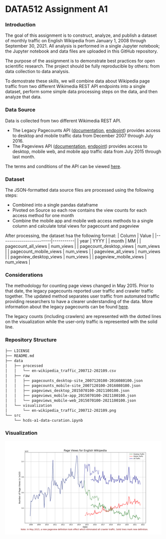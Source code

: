 # DATA512 Assignment A1

### Introduction

The goal of this assignment is to construct, analyze, and publish a dataset of monthly traffic on English Wikipedia from January 1, 2008 through September 30, 2021. All analysis is performed in a single Jupyter notebook; the Jupyter notebook and data files are uploaded in this GitHub repository.

The purpose of the assignment is to demonstrate best practices for open scientific research. The project should be fully reproducible by others: from data collection to data analysis.

To demostrate these skills, we will combine data about Wikipedia page traffic from two different Wikimedia REST API endpoints into a single dataset, perform some simple data processing steps on the data, and then analyze that data.

### Data Source

Data is collected from two different Wikimedia REST API.

- The Legacy Pagecounts API ([documentation](https://wikitech.wikimedia.org/wiki/Analytics/AQS/Legacy_Pagecounts), [endpoint](https://wikimedia.org/api/rest_v1/#!/Pagecounts_data_(legacy)/get_metrics_legacy_pagecounts_aggregate_project_access_site_granularity_start_end)) provides access to desktop and mobile traffic data from December 2007 through July 2016.
- The Pageviews API ([documentation](https://wikitech.wikimedia.org/wiki/Analytics/AQS/Pageviews), [endpoint](https://wikimedia.org/api/rest_v1/#!/Pageviews_data/get_metrics_pageviews_aggregate_project_access_agent_granularity_start_end)) provides access to desktop, mobile web, and mobile app traffic data from July 2015 through last month.

The terms and conditions of the API can be viewed [here](https://www.mediawiki.org/wiki/Wikimedia_REST_API).

### Dataset

The JSON-formatted data source files are processed using the following steps:
- Combined into a single pandas dataframe
- Pivoted on Source so each row contains the view counts for each access method for one month
- Combine the mobile app and mobile web access methods to a single column and calculate total views for pagecount and pageview

After processing, the dataset hsa the following format:
| Column                  | Value     |
|-------------------------|-----------|
| year                    | YYYY      |
| month                   | MM        |
| pagecount_all_views     | num_views |
| pagecount_desktop_views | num_views |
| pagecount_mobile_views  | num_views |
| pageview_all_views      | num_views |
| pageview_desktop_views  | num_views |
| pageview_mobile_views   | num_views |

### Considerations

The methodology for counting page views changed in May 2015. Prior to that date, the legacy pagecounts reported user traffic and crawler traffic together. The updated method separates user traffic from automated traffic providing researchers to have a clearer understanding of the data. More information about the legacy pagecounts can be found [here](https://wikitech.wikimedia.org/wiki/Analytics/AQS/Legacy_Pagecounts). 

The legacy counts (including crawlers) are represented with the dotted lines on the visualization while the user-only traffic is represented with the solid line.

### Repository Structure
```
├── LICENSE
├── README.md
├── data
│   ├── processed
│   │   └── en-wikipedia_traffic_200712-202109.csv
│   ├── raw
│   │   ├── pagecounts_desktop-site_2007120100-2016080100.json
│   │   ├── pagecounts_mobile-site_2007120100-2016080100.json
│   │   ├── pageviews_desktop_2015070100-2021100100.json
│   │   ├── pageviews_mobile-app_2015070100-2021100100.json
│   │   └── pageviews_mobile-web_2015070100-2021100100.json
│   └── visualization
│       └── en-wikipedia_traffic_200712-202109.png
└── src
    └── hcds-a1-data-curation.ipynb
```

### Visualization

![](./data/visualization/en-wikipedia_traffic_200712-202109.png)





